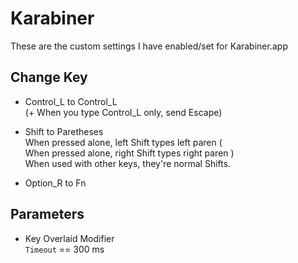 Karabiner
=========

These are the custom settings I have enabled/set for Karabiner.app

Change Key
----------

* Control\_L to Control\_L  
  (+ When you type Control_L only, send Escape)

* Shift to Paretheses  
  When pressed alone, left Shift types left paren (  
  When pressed alone, right Shift types right paren )  
  When used with other keys, they're normal Shifts.

* Option\_R to Fn

Parameters
----------

* Key Overlaid Modifier  
  `Timeout` == 300 ms
